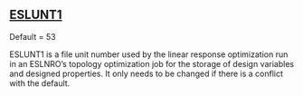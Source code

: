 ## [ESLUNT1](https://nexus.hexagon.com/documentationcenter/bundle/MSC_Nastran_2022.4/page/Nastran_Combined_Book/qrg/parameters/TOC.ESLUNT1.xhtml)

Default = 53

ESLUNT1 is a file unit number used by the linear response optimization run in an ESLNRO’s topology optimization job for the storage of design variables and designed properties. It only needs to be changed if there is a conflict with the default.

